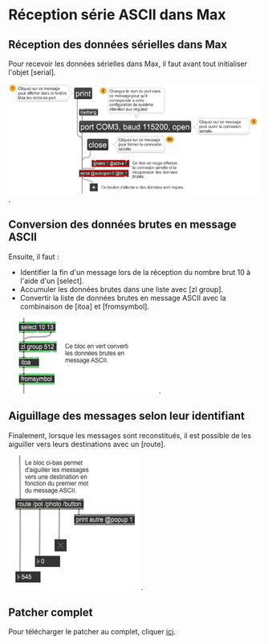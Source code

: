 # Réception série ASCII dans Max


## Réception des données sérielles dans Max

Pour recevoir les données sérielles dans Max, il faut avant tout initialiser l'objet [serial]. 

![Capture d'écran de la réception de données sérielles dans Max](./max_ascii_maxpat_a.png).

## Conversion des données brutes en message ASCII

Ensuite, il faut :
* Identifier la fin d'un message lors de la réception du nombre brut 10 à l'aide d'un [select].
* Accumuler les données brutes dans une liste avec [zl group].
* Convertir la liste de données brutes en message ASCII avec la combinaison de [itoa] et [fromsymbol].

![Capture d'écran de la conversion de données brutes en message ASCII](./max_ascii_maxpat_b.png).

## Aiguillage des messages selon leur identifiant

Finalement, lorsque les messages sont reconstitués, il est possible de les aiguiller vers leurs destinations  avec un [route].

![Capture d'écran de l'aiguillage des données](./max_ascii_maxpat_c.png).


## Patcher complet

Pour télécharger le patcher au complet, cliquer [ici](./max_ascii.maxpat).